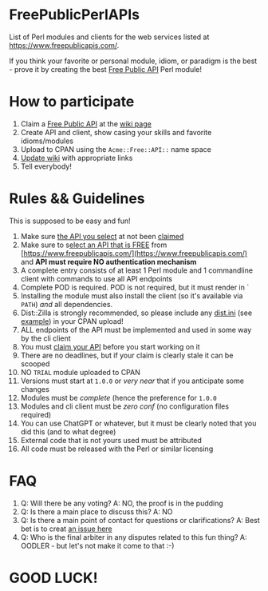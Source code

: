 # FreePublicPerlAPIs
List of Perl modules and clients for the web services listed at https://www.freepublicapis.com/.

If you think your favorite or personal module, idiom, or paradigm is the best - prove it by creating the best [Free Public API](https://github.com/oodler577/FreePublicPerlAPIs/wiki) Perl module!

# How to participate

1. Claim a [Free Public API](https://www.freepublicapis.com/) at the [wiki page](https://github.com/oodler577/FreePublicPerlAPIs/wiki)
2. Create API and client, show casing your skills and favorite idioms/modules
3. Upload to CPAN using the `Acme::Free::API::` name space
4. [Update wiki](https://github.com/oodler577/FreePublicPerlAPIs/wiki) with appropriate links
5. Tell everybody!

# Rules && Guidelines

This is supposed to be easy and fun!

1. Make sure [the API you select](https://www.freepublicapis.com/) at not been [claimed](https://github.com/oodler577/FreePublicPerlAPIs/wiki)
2. Make sure to s[elect an API that is FREE](https://www.freepublicapis.com/) from [https://www.freepublicapis.com/](https://www.freepublicapis.com/) and **API must require NO authentication mechanism**
3. A complete entry consists of at least 1 Perl module and 1 commandline client with commands to use all API endpoints
4. Complete POD is required. POD is not required, but it must render in `
5. Installing the module must also install the client (so it's available via `PATH`) _and_ all dependencies.
6. Dist::Zilla is strongly recommended, so please include any [dist.ini](https://metacpan.org/release/OODLER/Acme-Free-API-Stonks-1.0.0/source/dist.ini) (see [example](https://metacpan.org/release/OODLER/Acme-Free-API-Stonks-1.0.0/source/dist.ini)) in your CPAN upload!
7. ALL endpoints of the API must be implemented and used in some way by the cli client
8. You must [claim your API](https://github.com/oodler577/FreePublicPerlAPIs/wiki) before you start working on it
9. There are no deadlines, but if your claim is clearly stale it can be scooped
10. NO `TRIAL` module uploaded to CPAN
11. Versions must start at `1.0.0` or _very near_ that if you anticipate some changes
12. Modules must be _complete_ (hence the preference for `1.0.0`
13. Modules and cli client must be _zero conf_ (no configuration files required)
14. You can use ChatGPT or whatever, but it must be clearly noted that you did this (and to what degree)
15. External code that is not yours used must be attributed
16. All code must be released with the Perl or similar licensing

# FAQ

1. Q: Will there be any voting? A: NO, the proof is in the pudding
2. Q: Is there a main place to discuss this? A: NO
3. Q: Is there a main point of contact for questions or clarifications? A: Best bet is to creat [an issue here](https://github.com/oodler577/FreePublicPerlAPIs/issues)
4. Q: Who is the final arbiter in any disputes related to this fun thing? A: OODLER - but let's not make it come to that :-)

# GOOD LUCK!
